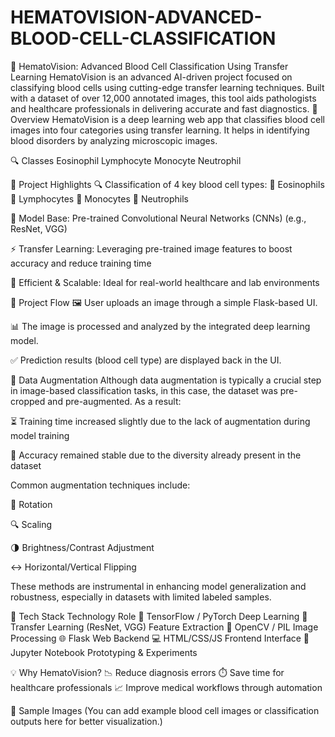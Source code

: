 # HEMATOVISION-ADVANCED-BLOOD-CELL-CLASSIFICATION
🧬 HematoVision: Advanced Blood Cell Classification Using Transfer Learning HematoVision is an advanced AI-driven project focused on classifying blood cells using cutting-edge transfer learning techniques. Built with a dataset of over 12,000 annotated images, this tool aids pathologists and healthcare professionals in delivering accurate and fast diagnostics.
🧠 Overview
HematoVision is a deep learning web app that classifies blood cell images into four categories using transfer learning. It helps in identifying blood disorders by analyzing microscopic images.

🔍 Classes
Eosinophil
Lymphocyte
Monocyte
Neutrophil

📌 Project Highlights 🔍 Classification of 4 key blood cell types: 🧪 Eosinophils 🧫 Lymphocytes 🧬 Monocytes 🧠 Neutrophils

🤖 Model Base: Pre-trained Convolutional Neural Networks (CNNs) (e.g., ResNet, VGG)

⚡ Transfer Learning: Leveraging pre-trained image features to boost accuracy and reduce training time

🧠 Efficient & Scalable: Ideal for real-world healthcare and lab environments

🧭 Project Flow 🖼️ User uploads an image through a simple Flask-based UI.

📊 The image is processed and analyzed by the integrated deep learning model.

✅ Prediction results (blood cell type) are displayed back in the UI.

🧪 Data Augmentation Although data augmentation is typically a crucial step in image-based classification tasks, in this case, the dataset was pre-cropped and pre-augmented. As a result:

⏳ Training time increased slightly due to the lack of augmentation during model training

🎯 Accuracy remained stable due to the diversity already present in the dataset

Common augmentation techniques include:

🔄 Rotation

🔍 Scaling

🌗 Brightness/Contrast Adjustment

↔️ Horizontal/Vertical Flipping

These methods are instrumental in enhancing model generalization and robustness, especially in datasets with limited labeled samples.

🚀 Tech Stack Technology Role 🧠 TensorFlow / PyTorch Deep Learning 🔄 Transfer Learning (ResNet, VGG) Feature Extraction 🧪 OpenCV / PIL Image Processing 🌐 Flask Web Backend 💻 HTML/CSS/JS Frontend Interface 🧾 Jupyter Notebook Prototyping & Experiments

💡 Why HematoVision? 📉 Reduce diagnosis errors ⏱️ Save time for healthcare professionals 📈 Improve medical workflows through automation

📸 Sample Images (You can add example blood cell images or classification outputs here for better visualization.)
